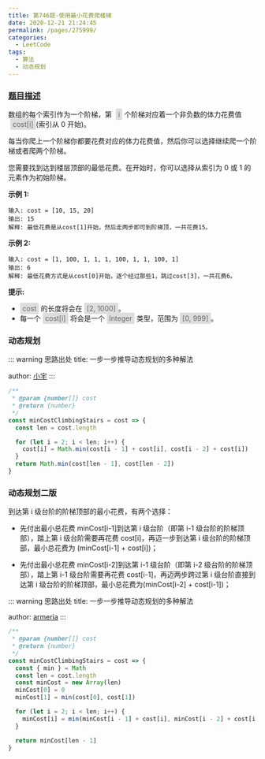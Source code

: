 ```yaml
---
title: 第746题-使用最小花费爬楼梯
date: 2020-12-21 21:24:45
permalink: /pages/275999/
categories:
  - LeetCode
tags:
  - 算法
  - 动态规划
---
```


### [题目描述](https://leetcode-cn.com/problems/min-cost-climbing-stairs/)

数组的每个索引作为一个阶梯，第  <span style="background: #ddd; color: #666; padding: 3px 5px; border-radius: 2px;">i</span> 个阶梯对应着一个非负数的体力花费值  <span style="background: #ddd; color: #666; padding: 3px 5px; border-radius: 2px;">cost[i]</span>(索引从 0 开始)。

每当你爬上一个阶梯你都要花费对应的体力花费值，然后你可以选择继续爬一个阶梯或者爬两个阶梯。

您需要找到达到楼层顶部的最低花费。在开始时，你可以选择从索引为 0 或 1 的元素作为初始阶梯。

<!-- more -->

**示例 1:**

```
输入: cost = [10, 15, 20]
输出: 15
解释: 最低花费是从cost[1]开始，然后走两步即可到阶梯顶，一共花费15。
```

**示例 2:**

```
输入: cost = [1, 100, 1, 1, 1, 100, 1, 1, 100, 1]
输出: 6
解释: 最低花费方式是从cost[0]开始，逐个经过那些1，跳过cost[3]，一共花费6。
```

**提示:**

- <span style="background: #ddd; color: #666; padding: 3px 5px; border-radius: 2px;">cost</span> 的长度将会在 <span style="background: #ddd; color: #666; padding: 3px 5px; border-radius: 2px;">[2, 1000]</span>。
- 每一个 <span style="background: #ddd; color: #666; padding: 3px 5px; border-radius: 2px;">cost[i]</span> 将会是一个 <span style="background: #ddd; color: #666; padding: 3px 5px; border-radius: 2px;">Integer</span> 类型，范围为 <span style="background: #ddd; color: #666; padding: 3px 5px; border-radius: 2px;">[0, 999]</span>。

### 动态规划

::: warning 思路出处
title: 一步一步推导动态规划的多种解法

author: [小宇](https://leetcode-cn.com/problems/remove-duplicate-letters/solution/ha-xi-biao-shu-zu-zhan-5xing-dai-ma-2jie-ttcd/)
:::

```JavaScript
/**
 * @param {number[]} cost
 * @return {number}
 */
const minCostClimbingStairs = cost => {
  const len = cost.length

  for (let i = 2; i < len; i++) {
    cost[i] = Math.min(cost[i - 1] + cost[i], cost[i - 2] + cost[i])
  }
  return Math.min(cost[len - 1], cost[len - 2])
}
```

### 动态规划二版

到达第 i 级台阶的阶梯顶部的最小花费，有两个选择：

- 先付出最小总花费 minCost[i-1]到达第 i 级台阶（即第 i-1 级台阶的阶梯顶部），踏上第 i 级台阶需要再花费 cost[i]，再迈一步到达第 i 级台阶的阶梯顶部，最小总花费为 (minCost[i-1] + cost[i])；

- 先付出最小总花费 minCost[i-2]到达第 i-1 级台阶（即第 i-2 级台阶的阶梯顶部），踏上第 i-1 级台阶需要再花费 cost[i-1]，再迈两步跨过第 i 级台阶直接到达第 i 级台阶的阶梯顶部，最小总花费为(minCost[i-2] + cost[i-1])；

<DynamicImportPhotoSwipe :items="[{src: 'https://cdn.jsdelivr.net/gh/xiaojun996/CDN/images/leetcode/746.png',thumbnail: 'https://cdn.jsdelivr.net/gh/xiaojun996/CDN/images/leetcode/746.png',w: 840,h: 530},]" />

::: warning 思路出处
title: 一步一步推导动态规划的多种解法

author: [armeria](https://leetcode-cn.com/problems/min-cost-climbing-stairs/solution/yi-bu-yi-bu-tui-dao-dong-tai-gui-hua-de-duo-chong-/)
:::

```JavaScript
/**
 * @param {number[]} cost
 * @return {number}
 */
const minCostClimbingStairs = cost => {
  const { min } = Math
  const len = cost.length
  const minCost = new Array(len)
  minCost[0] = 0
  minCost[1] = min(cost[0], cost[1])

  for (let i = 2; i < len; i++) {
    minCost[i] = min(minCost[i - 1] + cost[i], minCost[i - 2] + cost[i - 1])
  }

  return minCost[len - 1]
}
```
